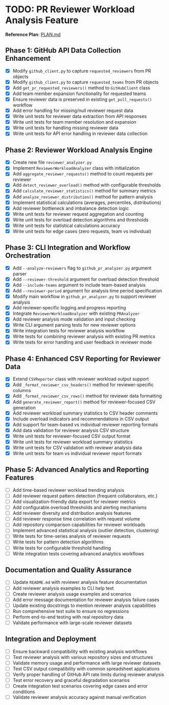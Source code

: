 # TODO: PR Reviewer Workload Analysis Feature

**Reference Plan**: [PLAN.md](PLAN.md)

## Phase 1: GitHub API Data Collection Enhancement

- [x] Modify `github_client.py` to capture `requested_reviewers` from PR objects
- [x] Modify `github_client.py` to capture `requested_teams` from PR objects
- [x] Add `get_pr_requested_reviewers()` method to `GitHubClient` class
- [x] Add team member expansion functionality for requested teams
- [x] Ensure reviewer data is preserved in existing `get_pull_requests()` workflow
- [x] Add error handling for missing/null reviewer request data
- [x] Write unit tests for reviewer data extraction from API responses
- [x] Write unit tests for team member resolution and expansion
- [x] Write unit tests for handling missing reviewer data
- [x] Write unit tests for API error handling in reviewer data collection

## Phase 2: Reviewer Workload Analysis Engine

- [x] Create new file `reviewer_analyzer.py`
- [x] Implement `ReviewerWorkloadAnalyzer` class with initialization
- [x] Add `aggregate_reviewer_requests()` method to count requests per reviewer
- [x] Add `detect_reviewer_overload()` method with configurable thresholds
- [x] Add `calculate_reviewer_statistics()` method for summary metrics
- [x] Add `analyze_reviewer_distribution()` method for pattern analysis
- [x] Implement statistical calculations (averages, percentiles, distributions)
- [x] Add reviewer bottleneck and imbalance detection logic
- [x] Write unit tests for reviewer request aggregation and counting
- [x] Write unit tests for overload detection algorithms and thresholds
- [x] Write unit tests for statistical calculations accuracy
- [x] Write unit tests for edge cases (zero requests, team vs individual)

## Phase 3: CLI Integration and Workflow Orchestration

- [x] Add `--analyze-reviewers` flag to `github_pr_analyzer.py` argument parser
- [x] Add `--reviewer-threshold` argument for overload detection threshold
- [x] Add `--include-teams` argument to include team-based analysis
- [x] Add `--reviewer-period` argument for analysis time period specification
- [x] Modify main workflow in `github_pr_analyzer.py` to support reviewer analysis
- [x] Add reviewer-specific logging and progress reporting
- [x] Integrate `ReviewerWorkloadAnalyzer` with existing `PRAnalyzer`
- [x] Add reviewer analysis mode validation and input checking
- [x] Write CLI argument parsing tests for new reviewer options
- [x] Write integration tests for reviewer analysis workflow
- [x] Write tests for combining reviewer analysis with existing PR metrics
- [x] Write tests for error handling and user feedback in reviewer mode

## Phase 4: Enhanced CSV Reporting for Reviewer Data

- [x] Extend `CSVReporter` class with reviewer workload output support
- [x] Add `_format_reviewer_csv_headers()` method for reviewer-specific columns
- [x] Add `_format_reviewer_csv_rows()` method for reviewer data formatting
- [x] Add `generate_reviewer_report()` method for reviewer-focused CSV generation
- [x] Add reviewer workload summary statistics to CSV header comments
- [x] Include overload indicators and recommendations in CSV output
- [x] Add support for team-based vs individual reviewer reporting formats
- [x] Add data validation for reviewer analysis CSV structure
- [x] Write unit tests for reviewer-focused CSV output format
- [x] Write unit tests for reviewer workload summary statistics
- [x] Write unit tests for CSV validation with reviewer analysis data
- [x] Write unit tests for team vs individual reviewer report formats

## Phase 5: Advanced Analytics and Reporting Features

- [ ] Add time-based reviewer workload trending analysis
- [ ] Add reviewer request pattern detection (frequent collaborators, etc.)
- [ ] Add visualization-friendly data export for reviewer metrics
- [ ] Add configurable overload thresholds and alerting mechanisms
- [ ] Add reviewer diversity and distribution analysis features
- [ ] Add reviewer response time correlation with request volume
- [ ] Add repository comparison capabilities for reviewer workloads
- [ ] Implement advanced statistical analysis (outlier detection, clustering)
- [ ] Write tests for time-series analysis of reviewer requests
- [ ] Write tests for pattern detection algorithms
- [ ] Write tests for configurable threshold handling
- [ ] Write integration tests covering advanced analytics workflows

## Documentation and Quality Assurance

- [ ] Update `README.md` with reviewer analysis feature documentation
- [ ] Add reviewer analysis examples to CLI help text
- [ ] Create reviewer analysis usage examples and scenarios
- [ ] Add error message documentation for reviewer analysis failure cases
- [ ] Update existing docstrings to mention reviewer analysis capabilities
- [ ] Run comprehensive test suite to ensure no regressions
- [ ] Perform end-to-end testing with real repository data
- [ ] Validate performance with large-scale reviewer datasets

## Integration and Deployment

- [ ] Ensure backward compatibility with existing analysis workflows
- [ ] Test reviewer analysis with various repository sizes and structures
- [ ] Validate memory usage and performance with large reviewer datasets
- [ ] Test CSV output compatibility with common spreadsheet applications
- [ ] Verify proper handling of GitHub API rate limits during reviewer analysis
- [ ] Test error recovery and graceful degradation scenarios
- [ ] Create integration test scenarios covering edge cases and error conditions
- [ ] Validate reviewer analysis accuracy against manual verification
